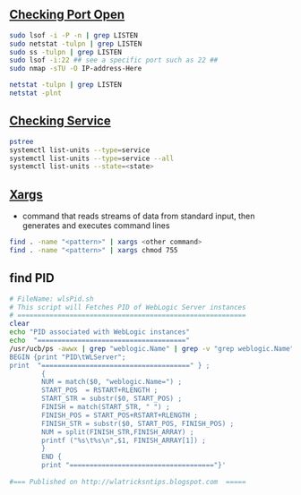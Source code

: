 ## [Checking Port Open](https://www.cyberciti.biz/faq/unix-linux-check-if-port-is-in-use-command/)

```bash
sudo lsof -i -P -n | grep LISTEN
sudo netstat -tulpn | grep LISTEN
sudo ss -tulpn | grep LISTEN
sudo lsof -i:22 ## see a specific port such as 22 ##
sudo nmap -sTU -O IP-address-Here

netstat -tulpn | grep LISTEN
netstat -plnt
```

## [Checking Service](https://devconnected.com/how-to-list-services-on-linux/)
```bash
pstree
systemctl list-units --type=service
systemctl list-units --type=service --all
systemctl list-units --state=<state>
```

## [Xargs](https://www.tecmint.com/xargs-command-examples/)

- command that reads streams of data from standard input, then generates and executes command lines
 
 ```bash
 find . -name "<pattern>" | xargs <other command>
 find . -name "<pattern>" | xargs chmod 755
 ```

## find PID

```bash
# FileName: wlsPid.sh 
# This script will Fetches PID of WebLogic Server instances 
# =========================================================
clear
echo "PID associated with WebLogic instances"
echo  "====================================="
/usr/ucb/ps -awwx | grep "weblogic.Name" | grep -v "grep weblogic.Name" | nawk '
BEGIN {print "PID\tWLServer";
print  "=====================================" } ;
        {
        NUM = match($0, "weblogic.Name=") ;
        START_POS  = RSTART+RLENGTH ;
        START_STR = substr($0, START_POS) ;
        FINISH = match(START_STR, " ") ;
        FINISH_POS = START_POS+RSTART+RLENGTH ;
        FINISH_STR = substr($0, START_POS, FINISH_POS) ;
        NUM = split(FINISH_STR,FINISH_ARRAY) ;
        printf ("%s\t%s\n",$1, FINISH_ARRAY[1]) ;
        }
        END {
        print "===================================="}'
 
#=== Published on http://wlatricksntips.blogspot.com  ===== 
```
